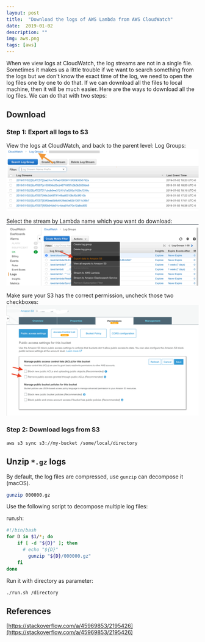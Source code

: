 ```yaml
---
layout: post
title:  "Download the logs of AWS Lambda from AWS CloudWatch"
date:  2019-01-02
description: ""
img: aws.png
tags: [aws]
---
```


When we view logs at CloudWatch, the log streams are not in a single file. Sometimes it makes us a little trouble if we want to search something from the logs but we don't know the exact time of the log, we need to open the log files one by one to do that.
If we can download all the files to local machine, then it will be much easier.
Here are the ways to download all the log files. We can do that with two steps:

## Download
### Step 1: Export all logs to S3
View the logs at CloudWatch, and back to the parent level: Log Groups:
![log-groups](/assets/img/2019-01-02-download-lambda-logs/log-groups.png)

Select the stream by Lambda name which you want do download:
![export-to-s3](/assets/img/2019-01-02-download-lambda-logs/export-to-s3.png)

Make sure your S3 has the correct permission, uncheck those two checkboxes:
![](/assets/img/2019-01-02-download-lambda-logs/acl.png)

### Step 2: Download logs from S3
```
aws s3 sync s3://my-bucket /some/local/directory
```

## Unzip `*.gz` logs
By default, the log files are compressed, use `gunzip` can decompose it (macOS).

```bash
gunzip 000000.gz
```

Use the following script to decompose multiple log files:

run.sh:
```bash
#!/bin/bash
for D in $1/*; do
    if [ -d "${D}" ]; then
      # echo "${D}"
        gunzip "${D}/000000.gz"
    fi
done
```

Run it with directory as parameter:
```
./run.sh /directory
```

## References
[https://stackoverflow.com/a/45969853/2195426](https://stackoverflow.com/a/45969853/2195426)
